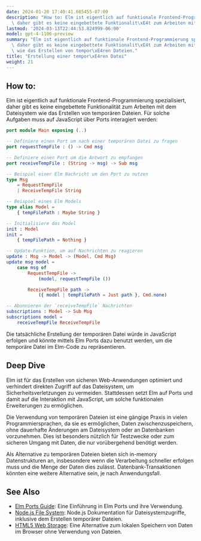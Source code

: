 ```yaml
---
date: 2024-01-20 17:40:41.685455-07:00
description: "How to: Elm ist eigentlich auf funktionale Frontend-Programmierung spezialisiert,\
  \ daher gibt es keine eingebettete Funktionalit\xE4t zum Arbeiten mit dem\u2026"
lastmod: '2024-03-13T22:44:53.824999-06:00'
model: gpt-4-1106-preview
summary: "Elm ist eigentlich auf funktionale Frontend-Programmierung spezialisiert,\
  \ daher gibt es keine eingebettete Funktionalit\xE4t zum Arbeiten mit dem Dateisystem\
  \ wie das Erstellen von tempor\xE4ren Dateien."
title: "Erstellung einer tempor\xE4ren Datei"
weight: 21
---
```


## How to:
Elm ist eigentlich auf funktionale Frontend-Programmierung spezialisiert, daher gibt es keine eingebettete Funktionalität zum Arbeiten mit dem Dateisystem wie das Erstellen von temporären Dateien. Für solche Aufgaben muss auf JavaScript über Ports interagiert werden:

```Elm
port module Main exposing (..)

-- Definiere einen Port um nach einer temporären Datei zu fragen
port requestTempFile : () -> Cmd msg

-- Definiere einen Port um die Antwort zu empfangen
port receiveTempFile : (String -> msg) -> Sub msg

-- Beispiel einer Elm Nachricht um den Port zu nutzen
type Msg
    = RequestTempFile
    | ReceiveTempFile String

-- Beispiel eines Elm Models
type alias Model =
    { tempFilePath : Maybe String }

-- Initialisiere das Model
init : Model
init =
    { tempFilePath = Nothing }

-- Update-Funktion, um auf Nachrichten zu reagieren
update : Msg -> Model -> (Model, Cmd Msg)
update msg model =
    case msg of
        RequestTempFile ->
            (model, requestTempFile ())

        ReceiveTempFile path ->
            ({ model | tempFilePath = Just path }, Cmd.none)

-- Abonnieren der `receiveTempFile` Nachrichten
subscriptions : Model -> Sub Msg
subscriptions model =
    receiveTempFile ReceiveTempFile
```

Die tatsächliche Erstellung der temporären Datei würde in JavaScript erfolgen und könnte mittels Elm Ports dazu benutzt werden, um die temporäre Datei im Elm-Code zu repräsentieren.

## Deep Dive
Elm ist für das Erstellen von sicheren Web-Anwendungen optimiert und verhindert direkten Zugriff auf das Dateisystem, um Sicherheitsverletzungen zu vermeiden. Stattdessen setzt Elm auf Ports und damit auf die Interaktion mit JavaScript, um solche funktionalen Erweiterungen zu ermöglichen.

Die Verwendung von temporären Dateien ist eine gängige Praxis in vielen Programmiersprachen, da sie es ermöglichen, Daten zwischenzuspeichern, ohne dauerhafte Änderungen am Dateisystem oder an Datenbanken vorzunehmen. Dies ist besonders nützlich für Testzwecke oder zum sicheren Umgang mit Daten, die nur vorübergehend benötigt werden.

Als Alternative zu temporären Dateien bieten sich in-memory Datenstrukturen an, insbesondere wenn die Verarbeitung schneller erfolgen muss und die Menge der Daten dies zulässt. Datenbank-Transaktionen könnten eine weitere Alternative sein, je nach Anwendungsfall.

## See Also
- [Elm Ports Guide](https://guide.elm-lang.org/interop/ports.html): Eine Einführung in Elm Ports und ihre Verwendung.
- [Node.js File System](https://nodejs.org/api/fs.html): Node.js Dokumentation für Dateisystemzugriffe, inklusive dem Erstellen temporärer Dateien.
- [HTML5 Web Storage](https://developer.mozilla.org/en-US/docs/Web/API/Web_Storage_API): Eine Alternative zum lokalen Speichern von Daten im Browser ohne Verwendung von Dateien.

